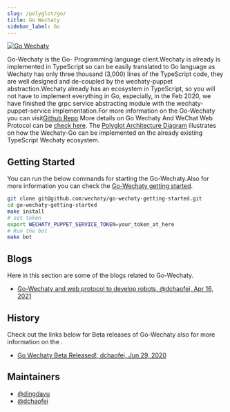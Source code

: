 ```yaml
---
slug: /polyglot/go/
title: Go Wechaty
sidebar_label: Go
---
```


[![Go Wechaty](https://img.shields.io/badge/Wechaty-Go-7de)](https://github.com/wechaty/go-wechaty)

Go-Wechaty is the Go- Programming language client.Wechaty is already is implemented in TypeScript so can be easily translated to Go language as Wechaty has only three thousand (3,000) lines of the TypeScript code, they are well designed and de-coupled by the wechaty-puppet abstraction.Wechaty already has an ecosystem in TypeScript, so you will not have to implement everything in Go, especially, in the Feb 2020, we have finished the grpc service abstracting module with the wechaty-puppet-service implementation.For more information on the Go-Wechaty you can visit[Github Repo](https://github.com/wechaty/go-wechaty)
More details on  Go Wechaty And WeChat Web Protocol can be [check here](https://wechaty.js.org/2021/04/16/go-wechaty-use-web/).
The [Polyglot Architecture Diagram](https://wechaty.js.org/docs/polyglot/diy/) illustrates on how the Wechaty-Go can be implemented on the already existing TypeScript Wechaty ecosystem.

## Getting Started

You can run the below commands for starting the Go-Wechaty.Also for more information you can check the [Go-Wechaty getting started](<https://github.com/wechaty/go-wechaty-getting-started>).

```sh
git clone git@github.com:wechaty/go-wechaty-getting-started.git
cd go-wechaty-getting-started
make install
# set token
export WECHATY_PUPPET_SERVICE_TOKEN=your_token_at_here
# Run the bot
make bot
```

## Blogs

Here in this section are some of the blogs related to Go-Wechaty.

* [Go-Wechaty and web protocol to develop robots, @dchaofei, Apr 16, 2021](https://wechaty.js.org/2021/04/16/go-wechaty-use-web/)

## History 

Check out the links below for Beta releases of Go-Wechaty also for more information on the .

* [Go Wechaty Beta Released!, dchaofei, Jun 29, 2020](https://wechaty.js.org/2020/06/29/go-wechaty-beta-released/)

## Maintainers

* [@dingdayu](https://github.com/dingdayu)
* [@dchaofei](https://wechaty.js.org/contributors/dchaofei)
